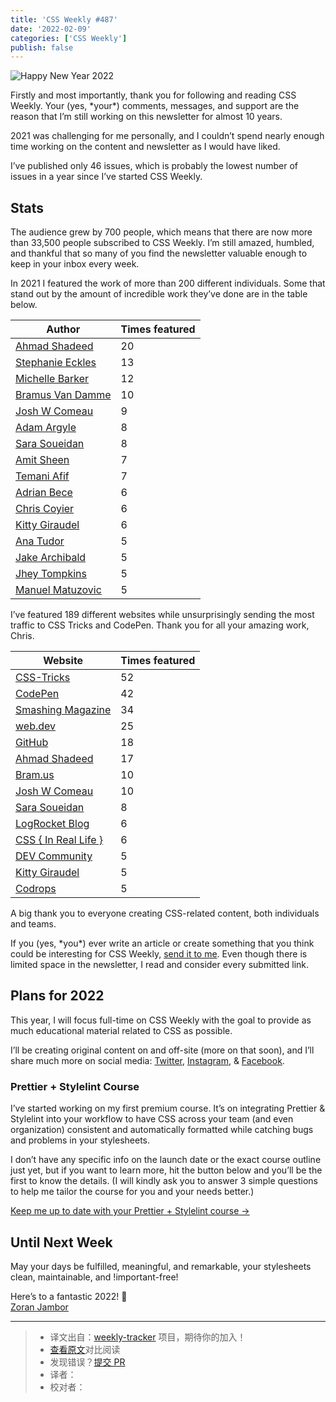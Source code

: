 ```yaml
---
title: 'CSS Weekly #487'
date: '2022-02-09'
categories: ['CSS Weekly']
publish: false
---
```


![Happy New Year 2022](https://css-weekly.com/wp-content/uploads/2022/01/cssweekly-issue487-year-in-review.jpg)

Firstly and most importantly, thank you for following and reading CSS Weekly. Your (yes, \*your\*) comments, messages, and support are the reason that I’m still working on this newsletter for almost 10 years.

2021 was challenging for me personally, and I couldn’t spend nearly enough time working on the content and newsletter as I would have liked.

I’ve published only 46 issues, which is probably the lowest number of issues in a year since I’ve started CSS Weekly.

## Stats

The audience grew by 700 people, which means that there are now more than 33,500 people subscribed to CSS Weekly. I’m still amazed, humbled, and thankful that so many of you find the newsletter valuable enough to keep in your inbox every week.

In 2021 I featured the work of more than 200 different individuals. Some that stand out by the amount of incredible work they’ve done are in the table below.

|Author|Times featured|
| ---- | ---- |
|[Ahmad Shadeed](https://ishadeed.com/?utm_source=CSS-Weekly&utm_campaign=Issue-487&utm_medium=email)|20|
|[Stephanie Eckles](https://thinkdobecreate.com/?utm_source=CSS-Weekly&utm_campaign=Issue-487&utm_medium=email)|13|
|[Michelle Barker](https://michellebarker.co.uk/?utm_source=CSS-Weekly&utm_campaign=Issue-487&utm_medium=email)|12|
|[Bramus Van Damme](https://www.bram.us/?utm_source=CSS-Weekly&utm_campaign=Issue-487&utm_medium=email)|10|
|[Josh W Comeau](https://www.joshwcomeau.com/?utm_source=CSS-Weekly&utm_campaign=Issue-487&utm_medium=email)|9|
|[Adam Argyle](https://nerdy.dev/?utm_source=CSS-Weekly&utm_campaign=Issue-487&utm_medium=email)|8|
|[Sara Soueidan](https://www.sarasoueidan.com/?utm_source=CSS-Weekly&utm_campaign=Issue-487&utm_medium=email)|8|
|[Amit Sheen](https://amitsh.com/?utm_source=CSS-Weekly&utm_campaign=Issue-487&utm_medium=email)|7|
|[Temani Afif](https://www.temani-afif.com/?utm_source=CSS-Weekly&utm_campaign=Issue-487&utm_medium=email)|7|
|[Adrian Bece](https://codeadrian.github.io/?utm_source=CSS-Weekly&utm_campaign=Issue-487&utm_medium=email)|6|
|[Chris Coyier](https://chriscoyier.net/?utm_source=CSS-Weekly&utm_campaign=Issue-487&utm_medium=email)|6|
|[Kitty Giraudel](https://kittygiraudel.com/?utm_source=CSS-Weekly&utm_campaign=Issue-487&utm_medium=email)|6|
|[Ana Tudor](https://twitter.com/anatudor?utm_source=CSS-Weekly&utm_campaign=Issue-487&utm_medium=email)|5|
|[Jake Archibald](https://jakearchibald.com/?utm_source=CSS-Weekly&utm_campaign=Issue-487&utm_medium=email)|5|
|[Jhey Tompkins](https://jhey.dev/?utm_source=CSS-Weekly&utm_campaign=Issue-487&utm_medium=email)|5|
|[Manuel Matuzovic](https://www.matuzo.at/?utm_source=CSS-Weekly&utm_campaign=Issue-487&utm_medium=email)|5|

I’ve featured 189 different websites while unsurprisingly sending the most traffic to CSS Tricks and CodePen. Thank you for all your amazing work, Chris.

|Website|Times featured|
| ---   | --- |
|[CSS-Tricks](https://css-tricks.com?utm_source=CSS-Weekly&utm_campaign=Issue-487&utm_medium=email)|52|
|[CodePen](https://codepen.io?utm_source=CSS-Weekly&utm_campaign=Issue-487&utm_medium=email)|42|
|[Smashing Magazine](https://www.smashingmagazine.com?utm_source=CSS-Weekly&utm_campaign=Issue-487&utm_medium=email)|34|
|[web.dev](https://web.dev?utm_source=CSS-Weekly&utm_campaign=Issue-487&utm_medium=email)|25|
|[GitHub](https://github.com?utm_source=CSS-Weekly&utm_campaign=Issue-487&utm_medium=email)|18|
|[Ahmad Shadeed](https://ishadeed.com?utm_source=CSS-Weekly&utm_campaign=Issue-487&utm_medium=email)|17|
|[Bram.us](https://www.bram.us?utm_source=CSS-Weekly&utm_campaign=Issue-487&utm_medium=email)|10|
|[Josh W Comeau](https://www.joshwcomeau.com?utm_source=CSS-Weekly&utm_campaign=Issue-487&utm_medium=email)|10|
|[Sara Soueidan](https://www.sarasoueidan.com?utm_source=CSS-Weekly&utm_campaign=Issue-487&utm_medium=email)|8|
|[LogRocket Blog](https://blog.logrocket.com?utm_source=CSS-Weekly&utm_campaign=Issue-487&utm_medium=email)|6|
|[CSS { In Real Life }](https://css-irl.info?utm_source=CSS-Weekly&utm_campaign=Issue-487&utm_medium=email)|6|
|[DEV Community](https://dev.to?utm_source=CSS-Weekly&utm_campaign=Issue-487&utm_medium=email)|5|
|[Kitty Giraudel](https://kittygiraudel.com?utm_source=CSS-Weekly&utm_campaign=Issue-487&utm_medium=email)|5|
|[Codrops](https://tympanus.net?utm_source=CSS-Weekly&utm_campaign=Issue-487&utm_medium=email)|5|

A big thank you to everyone creating CSS-related content, both individuals and teams.

If you (yes, \*you\*) ever write an article or create something that you think could be interesting for CSS Weekly, [send it to me](https://css-weekly.com/submit-a-link/). Even though there is limited space in the newsletter, I read and consider every submitted link.

## Plans for 2022

This year, I will focus full-time on CSS Weekly with the goal to provide as much educational material related to CSS as possible.

I’ll be creating original content on and off-site (more on that soon), and I’ll share much more on social media: [Twitter](https://twitter.com/CSSWeekly), [Instagram](https://www.instagram.com/cssweekly/), & [Facebook](https://www.facebook.com/CSSWeekly/).

### Prettier + Stylelint Course

I’ve started working on my first premium course. It’s on integrating Prettier & Stylelint into your workflow to have CSS across your team (and even organization) consistent and automatically formatted while catching bugs and problems in your stylesheets.

I don’t have any specific info on the launch date or the exact course outline just yet, but if you want to learn more, hit the button below and you’ll be the first to know the details. (I will kindly ask you to answer 3 simple questions to help me tailor the course for you and your needs better.)

[Keep me up to date with your Prettier + Stylelint course →](https://sprw.io/stt-26e4f7)

## Until Next Week

May your days be fulfilled, meaningful, and remarkable, your stylesheets clean, maintainable, and !important-free!

Here’s to a fantastic 2022! 🥂  
[Zoran Jambor](https://twitter.com/ZoranJambor)

---
> * 译文出自：[weekly-tracker](https://github.com/FEDarling/weekly-tracker) 项目，期待你的加入！
> * [查看原文](https://css-weekly.com/issue-487/)对比阅读
> * 发现错误？[提交 PR](https://github.com/FEDarling/weekly-tracker/blob/main/weeklys/css_weekly/487)
> * 译者：
> * 校对者：
